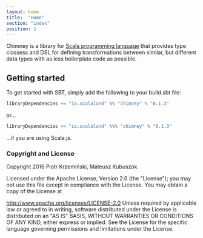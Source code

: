 ```yaml
---
layout: home
title:  "Home"
section: "index"
position: 1
---
```


Chimney is a library for [Scala programming language](https://scala-lang.org)
that provides type classess and DSL for defining transformations between
similar, but different data types with as less boilerplate code as possible.


## Getting started


To get started with SBT, simply add the following to your build.sbt file:

```scala
libraryDependencies += "io.scalaland" %% "chimney" % "0.1.3"
```
or...

```scala
libraryDependencies += "io.scalaland" %%% "chimney" % "0.1.3"
```

...if you are using Scala.js.




### <a name="copyright" href="#copyright"></a>Copyright and License

Copyright 2016 Piotr Krzemiński, Mateusz Kubuszok

Licensed under the Apache License, Version 2.0 (the "License"); you may not use this file except in compliance with the License. You may obtain a copy of the License at

http://www.apache.org/licenses/LICENSE-2.0
Unless required by applicable law or agreed to in writing, software distributed under the License is distributed on an "AS IS" BASIS, WITHOUT WARRANTIES OR CONDITIONS OF ANY KIND, either express or implied. See the License for the specific language governing permissions and limitations under the License.

